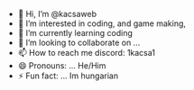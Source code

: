 - 👋 Hi, I’m @kacsaweb
- 👀 I’m interested in coding, and game making,
- 🌱 I’m currently learning coding
- 💞️ I’m looking to collaborate on ...
- 📫 How to reach me discord: 1kacsa1
- 😄 Pronouns: ... He/Him
- ⚡ Fun fact: ... Im hungarian

<!---
kacsaweb/kacsaweb is a ✨ special ✨ repository because its `README.md` (this file) appears on your GitHub profile.
You can click the Preview link to take a look at your changes.
--->
